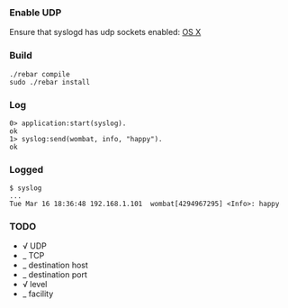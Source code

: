 ### Enable UDP

Ensure that syslogd has udp sockets enabled:
[OS X](http://wiki.springsurprise.com/2010/01/30/enable-remote-logging-on-mac-os-x/)

### Build

    ./rebar compile
    sudo ./rebar install
    
### Log

    0> application:start(syslog).
    ok
    1> syslog:send(wombat, info, "happy").
    ok
    
### Logged

    $ syslog
    ...
    Tue Mar 16 18:36:48 192.168.1.101  wombat[4294967295] <Info>: happy

### TODO
 * √ UDP
 * _ TCP
 * _ destination host
 * _ destination port
 * √ level
 * _ facility
